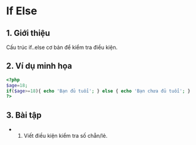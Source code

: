 # If Else

## 1. Giới thiệu
Cấu trúc if..else cơ bản để kiểm tra điều kiện.

## 2. Ví dụ minh họa

```php
<?php
$age=18;
if($age>=18){ echo 'Bạn đủ tuổi'; } else { echo 'Bạn chưa đủ tuổi'; }
?>
```

## 3. Bài tập
- 1. Viết điều kiện kiểm tra số chẵn/lẻ.
